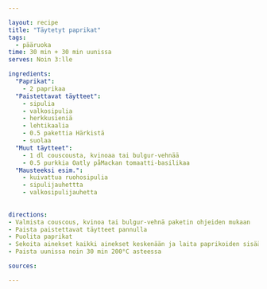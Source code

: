 ```yaml
---

layout: recipe
title: "Täytetyt paprikat"
tags:
  - pääruoka
time: 30 min + 30 min uunissa
serves: Noin 3:lle

ingredients:
  "Paprikat":
    - 2 paprikaa
  "Paistettavat täytteet":
    - sipulia 
    - valkosipulia 
    - herkkusieniä
    - lehtikaalia
    - 0.5 pakettia Härkistä
    - suolaa
  "Muut täytteet":
    - 1 dl couscousta, kvinoaa tai bulgur-vehnää
    - 0.5 purkkia Oatly påMackan tomaatti-basilikaa
  "Mausteeksi esim.":
    - kuivattua ruohosipulia
    - sipulijauhettta
    - valkosipulijauhetta
  
 
directions:
- Valmista couscous, kvinoa tai bulgur-vehnä paketin ohjeiden mukaan
- Paista paistettavat täytteet pannulla
- Puolita paprikat
- Sekoita ainekset kaikki ainekset keskenään ja laita paprikoiden sisään
- Paista uunissa noin 30 min 200°C asteessa

sources:

---
```


